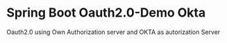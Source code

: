 # Spring Boot Oauth2.0-Demo Okta
Oauth2.0 using Own Authorization server and OKTA as autorization Server
